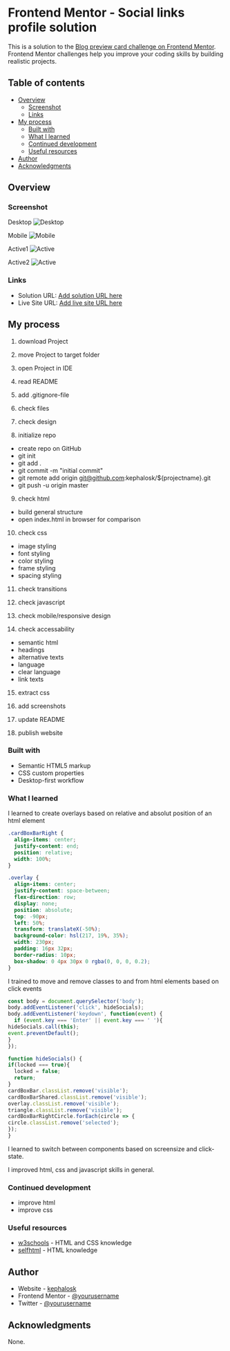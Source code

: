 # Frontend Mentor - Social links profile solution

This is a solution to the [Blog preview card challenge on Frontend Mentor](https://www.frontendmentor.io/challenges/blog-preview-card-ckPaj01IcS/hub). Frontend Mentor challenges help you improve your coding skills by building realistic projects. 

## Table of contents

- [Overview](#overview)
  - [Screenshot](#screenshot)
  - [Links](#links)
- [My process](#my-process)
  - [Built with](#built-with)
  - [What I learned](#what-i-learned)
  - [Continued development](#continued-development)
  - [Useful resources](#useful-resources)
- [Author](#author)
- [Acknowledgments](#acknowledgments)


## Overview

### Screenshot

Desktop
![Desktop](./screenshots/screenshot_desktop.png)

Mobile
![Mobile](./screenshots/screenshot_mobile.png)

Active1
![Active](./screenshots/screenshot_active1.png)

Active2
![Active](./screenshots/screenshot_active2.png)

### Links

- Solution URL: [Add solution URL here](https://github.com/kephalosk/article-preview-component)
- Live Site URL: [Add live site URL here](https://kephalosk.github.io/article-preview-component/)

## My process

1. download Project


2. move Project to target folder


3. open Project in IDE


4. read README


5. add .gitignore-file


6. check files


7. check design


8. initialize repo
* create repo on GitHub
* git init
* git add .
* git commit -m "initial commit"
* git remote add origin git@github.com:kephalosk/${projectname}.git
* git push -u origin master

9. check html
* build general structure
* open index.html in browser for comparison

10. check css
* image styling
* font styling
* color styling
* frame styling
* spacing styling

11. check transitions


12. check javascript


13. check mobile/responsive design


14. check accessability
* semantic html
* headings
* alternative texts
* language
* clear language
* link texts

15. extract css


16. add screenshots


17. update README


18. publish website

### Built with

- Semantic HTML5 markup
- CSS custom properties
- Desktop-first workflow

### What I learned

I learned to create overlays based on relative and absolut position of an html element
```css
.cardBoxBarRight {
  align-items: center;
  justify-content: end;
  position: relative;
  width: 100%;
}

.overlay {
  align-items: center;
  justify-content: space-between;
  flex-direction: row;
  display: none;
  position: absolute;
  top: -90px;
  left: 50%;
  transform: translateX(-50%);
  background-color: hsl(217, 19%, 35%);
  width: 230px;
  padding: 16px 32px;
  border-radius: 10px;
  box-shadow: 0 4px 30px 0 rgba(0, 0, 0, 0.2);
}
```

I trained to move and remove classes to and from html elements based on click events
```javascript
const body = document.querySelector('body');
body.addEventListener('click', hideSocials);
body.addEventListener('keydown', function(event) {
  if (event.key === 'Enter' || event.key === ' '){
hideSocials.call(this);
event.preventDefault();
}
});

function hideSocials() {
if(locked === true){
  locked = false;
  return;
}
cardBoxBar.classList.remove('visible');
cardBoxBarShared.classList.remove('visible');
overlay.classList.remove('visible');
triangle.classList.remove('visible');
cardBoxBarRightCircle.forEach(circle => {
circle.classList.remove('selected');
});
}
```

I learned to switch between components based on screensize and click-state.

I improved html, css and javascript skills in general.

### Continued development

* improve html
* improve css

### Useful resources

- [w3schools](https://www.w3schools.com/) - HTML and CSS knowledge
- [selfhtml](https://wiki.selfhtml.org/wiki/HTML) - HTML knowledge

## Author

- Website - [kephalosk](https://easywebpath.com)
- Frontend Mentor - [@yourusername](https://www.frontendmentor.io/profile/yourusername)
- Twitter - [@yourusername](https://www.twitter.com/yourusername)

## Acknowledgments

None.